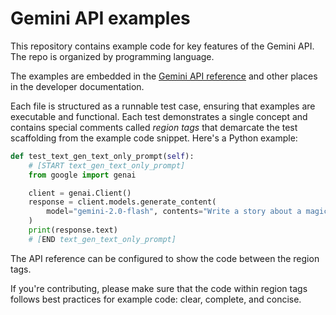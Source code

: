# Gemini API examples

This repository contains example code for key features of the Gemini API. The
repo is organized by programming language.

The examples are embedded in the
[Gemini API reference](https://ai.google.dev/api) and other places in the
developer documentation.

Each file is structured as a runnable test case, ensuring that examples are
executable and functional. Each test demonstrates a single concept and contains
special comments called _region tags_ that demarcate the test scaffolding from
the example code snippet. Here's a Python example:

```python
def test_text_gen_text_only_prompt(self):
    # [START text_gen_text_only_prompt]
    from google import genai

    client = genai.Client()
    response = client.models.generate_content(
        model="gemini-2.0-flash", contents="Write a story about a magic backpack."
    )
    print(response.text)
    # [END text_gen_text_only_prompt]
```

The API reference can be configured to show the code between the region tags.

If you're contributing, please make sure that the code within region tags
follows best practices for example code: clear, complete, and concise.